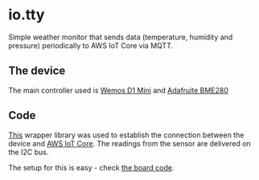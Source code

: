 # io.tty

Simple weather monitor that sends data (temperature, humidity and pressure) periodically to AWS IoT Core via MQTT.

## The device

The main controller used is [Wemos D1 Mini](https://wiki.wemos.cc/products:d1:d1_mini) and [Adafruite BME280](https://www.adafruit.com/product/2652)

## Code 

[This](https://github.com/debsahu/esp8266-arduino-aws-iot-ws) wrapper library was used to establish the connection between the device and [AWS IoT Core](https://aws.amazon.com/iot-core/). The readings from the sensor are delivered on the I2C bus.

The setup for this is easy - check [the board code](./src/thing/aws-iot-core-mqtt.ino). 
